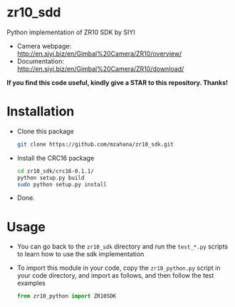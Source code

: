 # zr10_sdd
Python implementation of ZR10 SDK by SIYI

* Camera webpage: http://en.siyi.biz/en/Gimbal%20Camera/ZR10/overview/
* Documentation: http://en.siyi.biz/en/Gimbal%20Camera/ZR10/download/

**If you find this code useful, kindly give a STAR to this repository. Thanks!**
# Installation
* Clone this package
    ```bash
    git clone https://github.com/mzahana/zr10_sdk.git
    ```
* Install the CRC16 package
    ```bash
    cd zr10_sdk/crc16-0.1.1/
    python setup.py build
    sudo python setup.py install
    ```
* Done. 
# Usage
* You can go back to the `zr10_sdk` directory and run the `test_*.py` scripts to learn how to use the sdk implementation

* To import this module in your code, copy the `zr10_python.py` script in your code directory, and import as follows, and then follow the test examples
    ```python
    from zr10_python import ZR10SDK
    ```
